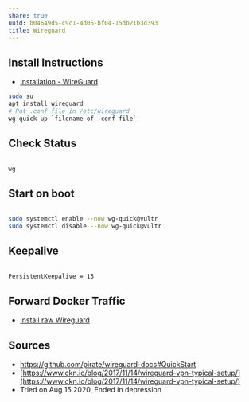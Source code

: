```yaml
---
share: true
uuid: b04649d5-c9c1-4d05-bf04-15db21b3d393
title: Wireguard
---
```

## Install Instructions

* [Installation - WireGuard](https://www.wireguard.com/install/)

``` bash
sudo su
apt install wireguard
# Put .conf file in /etc/wireguard
wg-quick up `filename of .conf file` 
```

## Check Status

``` bash

wg

```
## Start on boot

``` bash

sudo systemctl enable --now wg-quick@vultr
sudo systemctl disable --now wg-quick@vultr

```

## Keepalive

``` bash

PersistentKeepalive = 15

```
## Forward Docker Traffic

* [Install raw Wireguard](/undefined)

## Sources

*   https://github.com/pirate/wireguard-docs#QuickStart
*   [https://www.ckn.io/blog/2017/11/14/wireguard-vpn-typical-setup/](https://www.ckn.io/blog/2017/11/14/wireguard-vpn-typical-setup/)
*   Tried on Aug 15 2020, Ended in depression